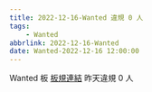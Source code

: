 ```yaml
---
title: 2022-12-16-Wanted 違規 0 人
tags:
    - Wanted
abbrlink: 2022-12-16-Wanted
date: Wanted-2022-12-16 12:00:00
---
```

Wanted 板 [板規連結](https://www.ptt.cc/bbs/Wanted/M.1608829773.A.D3B.html)
昨天違規 0 人
